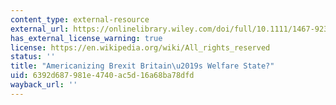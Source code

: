 ```yaml
---
content_type: external-resource
external_url: https://onlinelibrary.wiley.com/doi/full/10.1111/1467-923X.12616
has_external_license_warning: true
license: https://en.wikipedia.org/wiki/All_rights_reserved
status: ''
title: "Americanizing Brexit Britain\u2019s Welfare State?"
uid: 6392d687-981e-4740-ac5d-16a68ba78dfd
wayback_url: ''
---
```

